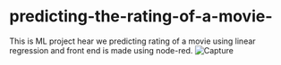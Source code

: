 # predicting-the-rating-of-a-movie-
This is ML project hear we predicting rating of a movie using linear regression and front end is made using node-red.
![Capture](https://user-images.githubusercontent.com/51362928/59993347-a1b36100-966d-11e9-8de4-bb621a4ef7fc.PNG)
